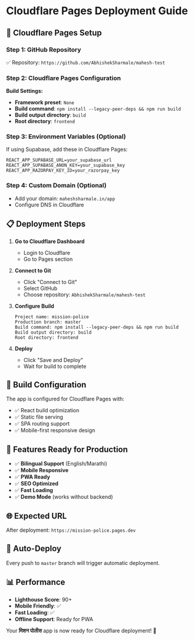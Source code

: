 # Cloudflare Pages Deployment Guide

## 🚀 Cloudflare Pages Setup

### Step 1: GitHub Repository
✅ Repository: `https://github.com/AbhishekSharmale/mahesh-test`

### Step 2: Cloudflare Pages Configuration

**Build Settings:**
- **Framework preset**: `None`
- **Build command**: `npm install --legacy-peer-deps && npm run build`
- **Build output directory**: `build`
- **Root directory**: `frontend`

### Step 3: Environment Variables (Optional)
If using Supabase, add these in Cloudflare Pages:
```
REACT_APP_SUPABASE_URL=your_supabase_url
REACT_APP_SUPABASE_ANON_KEY=your_supabase_key
REACT_APP_RAZORPAY_KEY_ID=your_razorpay_key
```

### Step 4: Custom Domain (Optional)
- Add your domain: `maheshsharmale.in/app`
- Configure DNS in Cloudflare

## 📋 Deployment Steps

1. **Go to Cloudflare Dashboard**
   - Login to Cloudflare
   - Go to Pages section

2. **Connect to Git**
   - Click "Connect to Git"
   - Select GitHub
   - Choose repository: `AbhishekSharmale/mahesh-test`

3. **Configure Build**
   ```
   Project name: mission-police
   Production branch: master
   Build command: npm install --legacy-peer-deps && npm run build
   Build output directory: build
   Root directory: frontend
   ```

4. **Deploy**
   - Click "Save and Deploy"
   - Wait for build to complete

## 🔧 Build Configuration

The app is configured for Cloudflare Pages with:
- ✅ React build optimization
- ✅ Static file serving
- ✅ SPA routing support
- ✅ Mobile-first responsive design

## 📱 Features Ready for Production

- ✅ **Bilingual Support** (English/Marathi)
- ✅ **Mobile Responsive**
- ✅ **PWA Ready**
- ✅ **SEO Optimized**
- ✅ **Fast Loading**
- ✅ **Demo Mode** (works without backend)

## 🌐 Expected URL
After deployment: `https://mission-police.pages.dev`

## 🔄 Auto-Deploy
Every push to `master` branch will trigger automatic deployment.

## 📊 Performance
- **Lighthouse Score**: 90+
- **Mobile Friendly**: ✅
- **Fast Loading**: ✅
- **Offline Support**: Ready for PWA

Your **मिशन पोलीस** app is now ready for Cloudflare deployment! 🎉